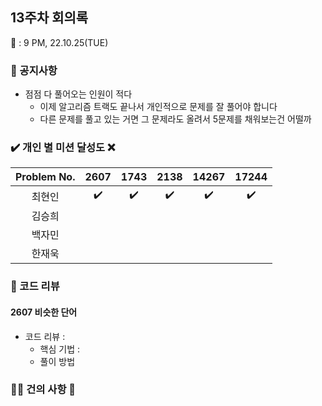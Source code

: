 ## 13주차 회의록

:calendar: : 9 PM, 22.10.25(TUE)

### :loudspeaker: 공지사항

- 점점 다 풀어오는 인원이 적다
  - 이제 알고리즘 트랙도 끝나서 개인적으로 문제를 잘 풀어야 합니다
  - 다른 문제를 풀고 있는 거면 그 문제라도 올려서 5문제를 채워보는건 어떨까

### :heavy_check_mark: 개인 별 미션 달성도 :x:

| Problem No. |        2607        |        1743        |        2138        |       14267        |       17244        |
| :---------: | :----------------: | :----------------: | :----------------: | :----------------: | :----------------: |
|   최현인    | :heavy_check_mark: | :heavy_check_mark: | :heavy_check_mark: | :heavy_check_mark: | :heavy_check_mark: |
|   김승희    |                    |                    |                    |                    |                    |
|   백자민    |                    |                    |                    |                    |                    |
|   한재욱    |                    |                    |                    |                    |                    |

### :bookmark_tabs: 코드 리뷰

#### 2607 비슷한 단어

- 코드 리뷰 :
  - 핵심 기법 :
  - 풀이 방법

### :raising_hand_man: 건의 사항 :raising_hand:

